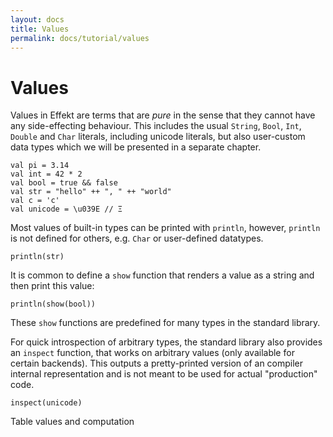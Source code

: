 ```yaml
---
layout: docs
title: Values
permalink: docs/tutorial/values
---
```


# Values

Values in Effekt are terms that are _pure_ in the sense that they cannot have any side-effecting behaviour. This includes
the usual `String`, `Bool`, `Int`, `Double` and `Char` literals, including unicode literals, but also user-custom data types which we will be presented in a separate chapter.

```
val pi = 3.14
val int = 42 * 2
val bool = true && false
val str = "hello" ++ ", " ++ "world"
val c = 'c'
val unicode = \u039E // Ξ
```

Most values of built-in types can be printed with `println`, however, `println` is not defined for others, e.g. `Char` or user-defined datatypes.

```effekt:repl
println(str)
```
It is common to define a `show` function that renders a value as a string and then print this value:

```effekt:repl
println(show(bool))
```

These `show` functions are predefined for many types in the standard library.

For quick introspection of arbitrary types, the standard library also provides an `inspect` function, that works on arbitrary values (only available for certain backends). This outputs a pretty-printed version of an compiler internal representation and is not meant to be used for actual "production" code.

```effekt:repl
inspect(unicode)
```

Table values and computation
